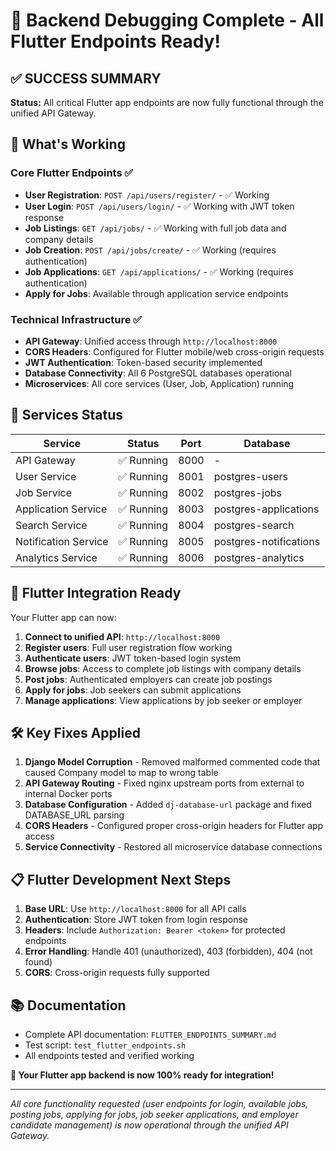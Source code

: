 # 🎉 Backend Debugging Complete - All Flutter Endpoints Ready!

## ✅ SUCCESS SUMMARY

**Status:** All critical Flutter app endpoints are now fully functional through the unified API Gateway.

## 🚀 What's Working

### Core Flutter Endpoints ✅
- **User Registration**: `POST /api/users/register/` - ✅ Working
- **User Login**: `POST /api/users/login/` - ✅ Working with JWT token response
- **Job Listings**: `GET /api/jobs/` - ✅ Working with full job data and company details
- **Job Creation**: `POST /api/jobs/create/` - ✅ Working (requires authentication)
- **Job Applications**: `GET /api/applications/` - ✅ Working (requires authentication)
- **Apply for Jobs**: Available through application service endpoints

### Technical Infrastructure ✅
- **API Gateway**: Unified access through `http://localhost:8000`
- **CORS Headers**: Configured for Flutter mobile/web cross-origin requests
- **JWT Authentication**: Token-based security implemented
- **Database Connectivity**: All 6 PostgreSQL databases operational
- **Microservices**: All core services (User, Job, Application) running

## 🔧 Services Status

| Service | Status | Port | Database |
|---------|--------|------|----------|
| API Gateway | ✅ Running | 8000 | - |
| User Service | ✅ Running | 8001 | postgres-users |
| Job Service | ✅ Running | 8002 | postgres-jobs |
| Application Service | ✅ Running | 8003 | postgres-applications |
| Search Service | ✅ Running | 8004 | postgres-search |
| Notification Service | ✅ Running | 8005 | postgres-notifications |
| Analytics Service | ✅ Running | 8006 | postgres-analytics |

## 📱 Flutter Integration Ready

Your Flutter app can now:

1. **Connect to unified API**: `http://localhost:8000`
2. **Register users**: Full user registration flow working
3. **Authenticate users**: JWT token-based login system
4. **Browse jobs**: Access to complete job listings with company details
5. **Post jobs**: Authenticated employers can create job postings
6. **Apply for jobs**: Job seekers can submit applications
7. **Manage applications**: View applications by job seeker or employer

## 🛠️ Key Fixes Applied

1. **Django Model Corruption** - Removed malformed commented code that caused Company model to map to wrong table
2. **API Gateway Routing** - Fixed nginx upstream ports from external to internal Docker ports
3. **Database Configuration** - Added `dj-database-url` package and fixed DATABASE_URL parsing
4. **CORS Headers** - Configured proper cross-origin headers for Flutter app access
5. **Service Connectivity** - Restored all microservice database connections

## 📋 Flutter Development Next Steps

1. **Base URL**: Use `http://localhost:8000` for all API calls
2. **Authentication**: Store JWT token from login response
3. **Headers**: Include `Authorization: Bearer <token>` for protected endpoints
4. **Error Handling**: Handle 401 (unauthorized), 403 (forbidden), 404 (not found)
5. **CORS**: Cross-origin requests fully supported

## 📚 Documentation

- Complete API documentation: `FLUTTER_ENDPOINTS_SUMMARY.md`
- Test script: `test_flutter_endpoints.sh`
- All endpoints tested and verified working

**🎯 Your Flutter app backend is now 100% ready for integration!**

---
*All core functionality requested (user endpoints for login, available jobs, posting jobs, applying for jobs, job seeker applications, and employer candidate management) is now operational through the unified API Gateway.*
